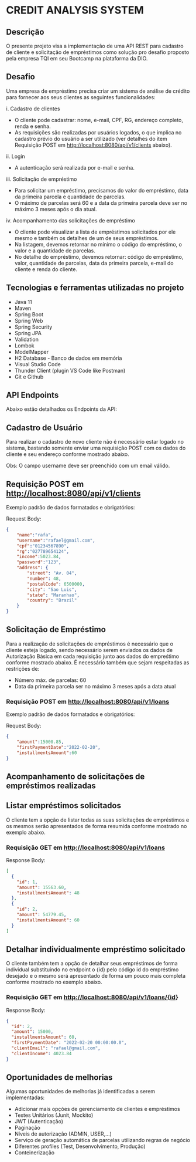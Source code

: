 # CREDIT ANALYSIS SYSTEM

## Descrição

O presente projeto visa a implementação de uma API REST para cadastro de cliente e solicitação de empréstimos como solução pro desafio proposto pela empresa TQI em seu Bootcamp na plataforma da DIO.

## Desafio

Uma empresa de empréstimo precisa criar um sistema de análise de crédito para fornecer aos seus clientes as seguintes funcionalidades:

 i. Cadastro de clientes

* O cliente pode cadastrar: nome, e-mail, CPF, RG, endereço completo, renda e senha.
* As requisições são realizadas por usuários logados, o que implica no cadastro prévio do usuário a ser utilizado (ver detalhes do item Requisição POST em <http://localhost:8080/api/v1/clients> abaixo).
  
 ii. Login

* A autenticação será realizada por e-mail e senha.
  
 iii. Solicitação de empréstimo

* Para solicitar um empréstimo, precisamos do valor do empréstimo, data da primeira parcela e quantidade de parcelas.
* O máximo de parcelas será 60 e a data da primeira parcela deve ser no máximo 3 meses após o dia atual.
  
 iv. Acompanhamento das solicitações de empréstimo

* O cliente pode visualizar a lista de empréstimos solicitados por ele mesmo e também os detalhes de um de seus empréstimos.
* Na listagem, devemos retornar no mínimo o código do empréstimo, o valor e a quantidade de parcelas.
* No detalhe do empréstimo, devemos retornar: código do empréstimo, valor, quantidade de parcelas, data da primeira parcela, e-mail do cliente e renda do cliente.

## Tecnologias e ferramentas utilizadas no projeto

* Java 11
* Maven
* Spring Boot
* Spring Web
* Spring Security
* Spring JPA
* Validation
* Lombok
* ModelMapper
* H2 Database - Banco de dados em memória
* Visual Studio Code
* Thunder Client (plugin VS Code like Postman)
* Git e Github
  
## API Endpoints

Abaixo estão detalhados os Endpoints da API:

## Cadastro de Usuário

Para realizar o cadastro de novo cliente não é necessário estar logado no sistema, bastando somente enviar uma requisição POST com os dados do cliente e seu endereço conforme mostrado abaixo.

Obs: O campo username deve ser preenchido com um email válido.

## Requisição POST em <http://localhost:8080/api/v1/clients>
  
Exemplo padrão de dados formatados e obrigatórios:

Request Body:

```json
{
    "name":"rafa",
    "username":"rafael@gmail.com",
    "cpf":"01234567890",
    "rg":"027789654124",
    "income":5023.84,
    "password":"123",
    "address": {        
        "street": "Av. 04",
        "number": 48,
        "postalCode": 6500000,
        "city": "Sao Luis",
        "state": "Maranhao",
        "country": "Brazil"
    }  
}
```

## Solicitação de Empréstimo

Para a realização de solicitações de empréstimos é necessário que o cliente esteja logado, sendo necessário serem enviados os dados de Autorização Básica em cada requisição junto aos dados do empreśtimo conforme mostrado abaixo. É necessário também que sejam respeitadas as restrições de:

* Número máx. de parcelas: 60
* Data da primeira parcela ser no máximo 3 meses após a data atual

### Requisição POST em <http://localhost:8080/api/v1/loans>

Exemplo padrão de dados formatados e obrigatórios:

Request Body:

```json
{ 
    "amount":15000.85,
    "firstPaymentDate":"2022-02-20",
    "installmentsAmount":60
}
```

## Acompanhamento de solicitações de empréstimos realizadas

## Listar empréstimos solicitados

O cliente tem a opção de listar todas as suas solicitações de empréstimos e os mesmos serão apresentados de forma resumida conforme mostrado no exemplo abaixo.

### Requisição GET em <http://localhost:8080/api/v1/loans>

Response Body:

```json
[
  {
    "id": 1,
    "amount": 15563.60,
    "installmentsAmount": 48
  },
  {
    "id": 2,
    "amount": 54779.45,
    "installmentsAmount": 60
  }
]
```

## Detalhar individualmente empréstimo solicitado

O cliente também tem a opção de detalhar seus empréstimos de forma individual substituindo no endpoint o {id} pelo código id do empréstimo desejado e o mesmo será apresentado de forma um pouco mais completa conforme mostrado no exemplo abaixo.

### Requisição GET em <http://localhost:8080/api/v1/loans/{id>}

Response Body:

```json
{
  "id": 2,
  "amount": 15000,
  "installmentsAmount": 60,
  "firstPaymentDate": "2022-02-20 00:00:00.0",
  "clientEmail": "rafael@gmail.com",
  "clientIncome": 4023.84
}
```

## Oportunidades de melhorias

Algumas oportunidades de melhorias já identificadas a serem implementadas:

* Adicionar mais opções de gerenciamento de clientes e empréstimos
* Testes Unitários (Junit, Mockito)
* JWT (Autenticação)
* Paginação
* Níveis de autorização (ADMIN, USER,...)
* Serviço de geração automática de parcelas utilizando regras de negócio
* Diferentes profiles (Test, Desenvolvimento, Produção)
* Conteinerização
  